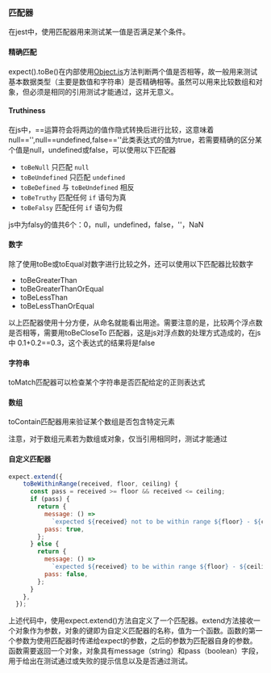 ### 匹配器

在jest中，使用匹配器用来测试某一值是否满足某个条件。

#### 精确匹配

expect().toBe()在内部使用[Object.is](https://developer.mozilla.org/zh-CN/docs/Web/JavaScript/Reference/Global_Objects/Object/is)方法判断两个值是否相等，故一般用来测试基本数据类型（主要是数值和字符串）是否精确相等。虽然可以用来比较数组和对象，但必须是相同的引用测试才能通过，这并无意义。

#### Truthiness

在js中，==运算符会将两边的值作隐式转换后进行比较，这意味着null=='',null==undefined,false==''此类表达式的值为true，若需要精确的区分某个值是null，undefined或false，可以使用以下匹配器

- `toBeNull` 只匹配 `null`
- `toBeUndefined` 只匹配 `undefined`
- `toBeDefined` 与 `toBeUndefined` 相反
- `toBeTruthy` 匹配任何 `if` 语句为真
- `toBeFalsy` 匹配任何 `if` 语句为假

js中为falsy的值共6个：0，null，undefined，false，''，NaN

#### 数字

除了使用toBe或toEqual对数字进行比较之外，还可以使用以下匹配器比较数字

- toBeGreaterThan
- toBeGreaterThanOrEqual
- toBeLessThan
- toBeLessThanOrEqual

以上匹配器使用十分方便，从命名就能看出用途。需要注意的是，比较两个浮点数是否相等，需要用toBeCloseTo 匹配器，这是js对浮点数的处理方式造成的，在js中 0.1+0.2==0.3，这个表达式的结果将是false

#### 字符串

toMatch匹配器可以检查某个字符串是否匹配给定的正则表达式

#### 数组

toContain匹配器用来验证某个数组是否包含特定元素

注意，对于数组元素若为数组或对象，仅当引用相同时，测试才能通过

#### 自定义匹配器

```javascript
expect.extend({
    toBeWithinRange(received, floor, ceiling) {
      const pass = received >= floor && received <= ceiling;
      if (pass) {
        return {
          message: () =>
            `expected ${received} not to be within range ${floor} - ${ceiling}`,
          pass: true,
        };
      } else {
        return {
          message: () =>
            `expected ${received} to be within range ${floor} - ${ceiling}`,
          pass: false,
        };
      }
    },
  });
```

上述代码中，使用expect.extend()方法自定义了一个匹配器。extend方法接收一个对象作为参数，对象的键即为自定义匹配器的名称，值为一个函数。函数的第一个参数为使用匹配器时传递给expect的参数，之后的参数为匹配器自身的参数。函数需要返回一个对象，对象具有message（string）和pass（boolean）字段，用于给出在测试通过或失败的提示信息以及是否通过测试。